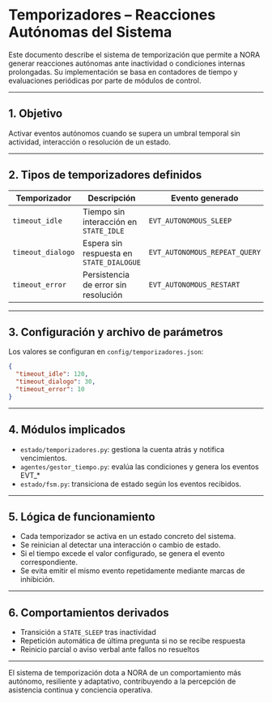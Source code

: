 # Temporizadores – Reacciones Autónomas del Sistema

Este documento describe el sistema de temporización que permite a NORA generar reacciones autónomas ante inactividad o condiciones internas prolongadas. Su implementación se basa en contadores de tiempo y evaluaciones periódicas por parte de módulos de control.

---

## 1. Objetivo

Activar eventos autónomos cuando se supera un umbral temporal sin actividad, interacción o resolución de un estado.

---

## 2. Tipos de temporizadores definidos

| Temporizador      | Descripción                              | Evento generado               |
| ----------------- | ---------------------------------------- | ----------------------------- |
| `timeout_idle`    | Tiempo sin interacción en `STATE_IDLE`   | `EVT_AUTONOMOUS_SLEEP`        |
| `timeout_dialogo` | Espera sin respuesta en `STATE_DIALOGUE` | `EVT_AUTONOMOUS_REPEAT_QUERY` |
| `timeout_error`   | Persistencia de error sin resolución     | `EVT_AUTONOMOUS_RESTART`      |

---

## 3. Configuración y archivo de parámetros

Los valores se configuran en `config/temporizadores.json`:

```json
{
  "timeout_idle": 120,
  "timeout_dialogo": 30,
  "timeout_error": 10
}
```

---

## 4. Módulos implicados

* `estado/temporizadores.py`: gestiona la cuenta atrás y notifica vencimientos.
* `agentes/gestor_tiempo.py`: evalúa las condiciones y genera los eventos EVT\_\*
* `estado/fsm.py`: transiciona de estado según los eventos recibidos.

---

## 5. Lógica de funcionamiento

* Cada temporizador se activa en un estado concreto del sistema.
* Se reinician al detectar una interacción o cambio de estado.
* Si el tiempo excede el valor configurado, se genera el evento correspondiente.
* Se evita emitir el mismo evento repetidamente mediante marcas de inhibición.

---

## 6. Comportamientos derivados

* Transición a `STATE_SLEEP` tras inactividad
* Repetición automática de última pregunta si no se recibe respuesta
* Reinicio parcial o aviso verbal ante fallos no resueltos

---

El sistema de temporización dota a NORA de un comportamiento más autónomo, resiliente y adaptativo, contribuyendo a la percepción de asistencia continua y conciencia operativa.
